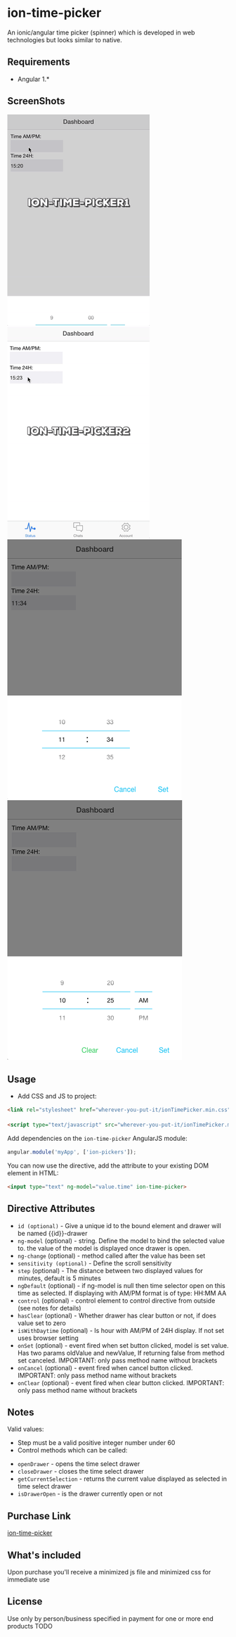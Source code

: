 # ion-time-picker

An ionic/angular time picker (spinner) which is developed in web technologies but looks similar to native.

## Requirements

- Angular 1.*

## ScreenShots
![alt tag](/screenshots/itp1.gif)
![alt tag](/screenshots/itp2.gif)
![alt tag](/screenshots/screenshot1.png)
![alt tag](/screenshots/screenshot2.png)

## Usage

- Add CSS and JS to project:

```html
<link rel="stylesheet" href="wherever-you-put-it/ionTimePicker.min.css">

<script type="text/javascript" src="wherever-you-put-it/ionTimePicker.min.js"></script>
```

Add dependencies on the `ion-time-picker` AngularJS module:

```javascript
angular.module('myApp', ['ion-pickers']);
```

You can now use the directive, add the attribute to your existing DOM element in HTML:
```html
<input type="text" ng-model="value.time" ion-time-picker>
```

## Directive Attributes

- `id (optional)` - Give a unique id to the bound element and drawer will be named {{id}}-drawer
- `ng-model` (optional) - string. Define the model to bind the selected value to. the value of the model is displayed once drawer is open. 
- `ng-change` (optional) - method called after the value has been set
- `sensitivity (optional)` - Define the scroll sensitivity
- `step` (optional) - The distance between two displayed values for minutes, default is 5 minutes
- `ngDefault` (optional) - if ng-model is null then time selector open on this time as selected. If displaying with AM/PM format is of type: HH:MM AA
- `control` (optional) - control element to control directive from outside (see notes for details)
- `hasClear` (optional) - Whether drawer has clear button or not, if does value set to zero
- `isWithDaytime` (optional) - Is hour with AM/PM of 24H display. If not set uses browser setting
- `onSet` (optional) - event fired when set button clicked, model is set value. Has two params oldValue and newValue, If returning false from method set canceled. IMPORTANT: only pass method name without brackets
- `onCancel` (optional) - event fired when cancel button clicked. IMPORTANT: only pass method name without brackets
- `onClear` (optional) - event fired when clear button clicked. IMPORTANT: only pass method name without brackets


## Notes

Valid values:
- Step must be a valid positive integer number under 60
- Control methods which can be called:
 * `openDrawer` - opens the time select drawer
 * `closeDrawer` - closes the time select drawer
 * `getCurrentSelection` - returns the current value displayed as selected in time select drawer
 * `isDrawerOpen` - is the drawer currently open or not

## Purchase Link
[ion-time-picker](https://gum.co/dCcov)

## What's included
Upon purchase you'll receive a minimized js file and minimized css for immediate use

## License
Use only by person/business specified in payment for one or more end products
TODO
